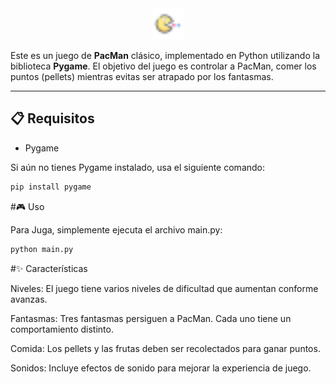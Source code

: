 <div style="text-align: center;">
  <img src="https://github.com/Juan-Manuel-JMP/PacMan/raw/main/icon_pacman.png" alt="Icono de PacMan" width="50" />
</div>


Este es un juego de **PacMan** clásico, implementado en Python utilizando la biblioteca **Pygame**. El objetivo del juego es controlar a PacMan, comer los puntos (pellets) mientras evitas ser atrapado por los fantasmas.

---

## 📋 Requisitos
- Pygame

Si aún no tienes Pygame instalado, usa el siguiente comando:
```bash
pip install pygame
```  
#🎮 Uso

Para Juga, simplemente ejecuta el archivo main.py:

```bash
python main.py
```

#✨ Características

Niveles: El juego tiene varios niveles de dificultad que aumentan conforme avanzas.

Fantasmas: Tres fantasmas persiguen a PacMan. Cada uno tiene un comportamiento distinto.

Comida: Los pellets y las frutas deben ser recolectados para ganar puntos.

Sonidos: Incluye efectos de sonido para mejorar la experiencia de juego.


